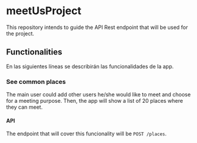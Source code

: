 # meetUsProject
This repository intends to guide the API Rest endpoint that will be used for the project.

## Functionalities
En las siguientes líneas se describirán las funcionalidades de la app.


### See common places
The main user could add other users he/she would like to meet and choose for a meeting purpose. Then, the app will show a list of 20 places where they can meet.

#### API
The endpoint that will cover this funcionality will be `POST /places`.